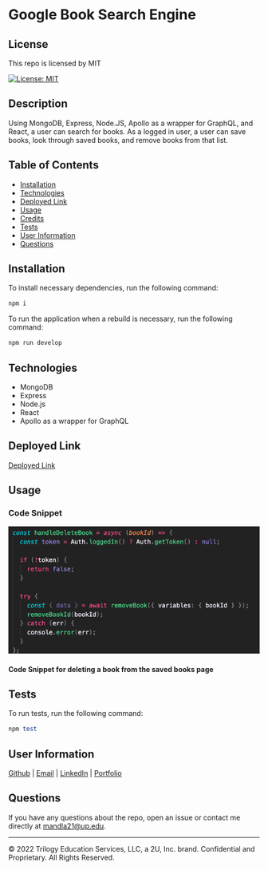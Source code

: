 # Google Book Search Engine

## License

This repo is licensed by MIT

[![License: MIT](https://img.shields.io/badge/License-MIT-yellow.svg)](https://opensource.org/licenses/MIT)

## Description

Using MongoDB, Express, Node.JS, Apollo as a wrapper for GraphQL, and React, a user can search for books. As a logged in user, a user can save books, look through saved books, and remove books from that list.

## Table of Contents

- [Installation](#installation)
- [Technologies](#technologies)
- [Deployed Link](#deployed%20link)
- [Usage](#usage)
- [Credits](#credits)
- [Tests](#tests)
- [User Information](#user%20information)
- [Questions](#questions)

## Installation

To install necessary dependencies, run the following command:

```ruby
npm i
```

To run the application when a rebuild is necessary, run the following command:

```ruby
npm run develop
```

## Technologies

- MongoDB
- Express
- Node.js
- React
- Apollo as a wrapper for GraphQL

## Deployed Link

[Deployed Link](https://book-search-engine-mod21.herokuapp.com/)

## Usage

### Code Snippet

![alt text](assets/codesnippet.png)

#### Code Snippet for deleting a book from the saved books page

## Tests

To run tests, run the following command:

```ruby
npm test
```

## User Information

[Github](https://github.com/smandla) |
[Email](mandla21@up.edu) |
[LinkedIn](https://www.linkedin.com/in/srikavya-mandla/) |
[Portfolio](https://smandla.github.io/kavya_professionalportfolio/)

## Questions

If you have any questions about the repo, open an issue or contact me directly at mandla21@up.edu.

---

© 2022 Trilogy Education Services, LLC, a 2U, Inc. brand. Confidential and Proprietary. All Rights Reserved.
